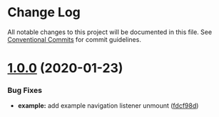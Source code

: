 # Change Log

All notable changes to this project will be documented in this file.
See [Conventional Commits](https://conventionalcommits.org) for commit guidelines.

# [1.0.0](https://github.com/bycedric/use-expo/compare/v0.10.1...1.0.0) (2020-01-23)


### Bug Fixes

* **example:** add example navigation listener unmount ([fdcf98d](https://github.com/bycedric/use-expo/commit/fdcf98d4935bc68015230f55f01c36e648094fdb))
